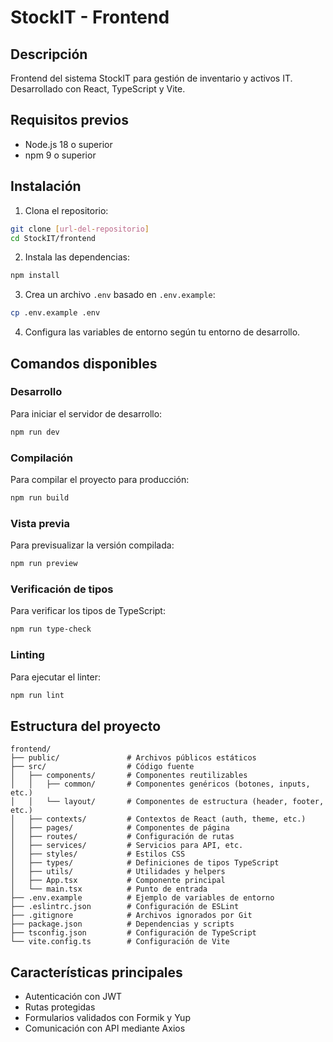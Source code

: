 # StockIT - Frontend

## Descripción
Frontend del sistema StockIT para gestión de inventario y activos IT. Desarrollado con React, TypeScript y Vite.

## Requisitos previos
- Node.js 18 o superior
- npm 9 o superior

## Instalación

1. Clona el repositorio:
```bash
git clone [url-del-repositorio]
cd StockIT/frontend
```

2. Instala las dependencias:
```bash
npm install
```

3. Crea un archivo `.env` basado en `.env.example`:
```bash
cp .env.example .env
```

4. Configura las variables de entorno según tu entorno de desarrollo.

## Comandos disponibles

### Desarrollo
Para iniciar el servidor de desarrollo:
```bash
npm run dev
```

### Compilación
Para compilar el proyecto para producción:
```bash
npm run build
```

### Vista previa
Para previsualizar la versión compilada:
```bash
npm run preview
```

### Verificación de tipos
Para verificar los tipos de TypeScript:
```bash
npm run type-check
```

### Linting
Para ejecutar el linter:
```bash
npm run lint
```

## Estructura del proyecto
```
frontend/
├── public/               # Archivos públicos estáticos
├── src/                  # Código fuente
│   ├── components/       # Componentes reutilizables
│   │   ├── common/       # Componentes genéricos (botones, inputs, etc.)
│   │   └── layout/       # Componentes de estructura (header, footer, etc.)
│   ├── contexts/         # Contextos de React (auth, theme, etc.)
│   ├── pages/            # Componentes de página
│   ├── routes/           # Configuración de rutas
│   ├── services/         # Servicios para API, etc.
│   ├── styles/           # Estilos CSS
│   ├── types/            # Definiciones de tipos TypeScript
│   ├── utils/            # Utilidades y helpers
│   ├── App.tsx           # Componente principal
│   └── main.tsx          # Punto de entrada
├── .env.example          # Ejemplo de variables de entorno
├── .eslintrc.json        # Configuración de ESLint
├── .gitignore            # Archivos ignorados por Git
├── package.json          # Dependencias y scripts
├── tsconfig.json         # Configuración de TypeScript
└── vite.config.ts        # Configuración de Vite
```

## Características principales
- Autenticación con JWT
- Rutas protegidas
- Formularios validados con Formik y Yup
- Comunicación con API mediante Axios
